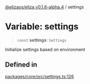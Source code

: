 [@elizaos/eliza v0.1.6-alpha.4](../index.md) / settings

# Variable: settings

> `const` **settings**: `Settings`

Initialize settings based on environment

## Defined in

[packages/core/src/settings.ts:126](https://github.com/elizaos/eliza/blob/main/packages/core/src/settings.ts#L126)
